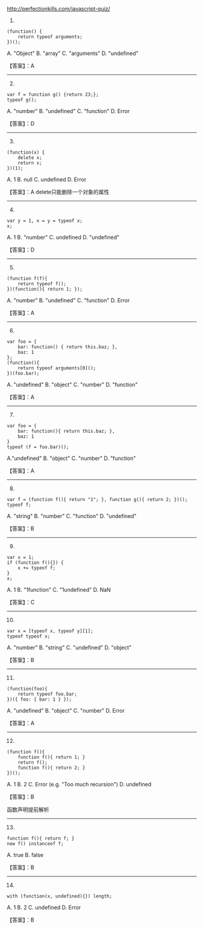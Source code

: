http://perfectionkills.com/javascript-quiz/

1.

```
(function() {
	return typeof arguments;
})();
```

A. "Object"
B. "array"
C. "arguments"
D. "undefined"

【答案】：A

-----------------------------------------------

2.

```
var f = function g() {return 23;};
typeof g();
```

A. "number"
B. "undefined"
C. "function"
D. Error

【答案】：D

-----------------------------------------------

3.

```
(function(x) {
	delete x;
	return x;
})(1);
```

A. 1
B. null
C. undefined
D. Error

【答案】：A
delete只能删除一个对象的属性

-----------------------------------------------

4. 

```
var y = 1, x = y = typeof x;
x;
```

A. 1
B. "number"
C. undefined
D. "undefined"

【答案】：D

-----------------------------------------------

5.

```
(function f(f){
    return typeof f();
})(function(){ return 1; });
```

A. "number"
B. "undefined"
C. "function"
D. Error

【答案】：A

-----------------------------------------------

6.

```
var foo = {
    bar: function() { return this.baz; },
    baz: 1
};
(function(){
    return typeof arguments[0]();
})(foo.bar);
```

A. "undefined"
B. "object"
C. "number"
D. "function"

【答案】：A

-----------------------------------------------

7.

```
var foo = {
    bar: function(){ return this.baz; },
    baz: 1
}
typeof (f = foo.bar)();
```

A."undefined"
B. "object"
C. "number"
D. "function"

【答案】：A

-----------------------------------------------

8.

```
var f = (function f(){ return "1"; }, function g(){ return 2; })();
typeof f;
```

A. "string"
B. "number"
C. "function"
D. "undefined"

【答案】：B

-----------------------------------------------

9.

```
var x = 1;
if (function f(){}) {
    x += typeof f;
}
x;
```

A. 1
B. "1function"
C. "1undefined"
D. NaN

【答案】：C

-----------------------------------------------

10.

```
var x = [typeof x, typeof y][1];
typeof typeof x;
```

A. "number"
B. "string"
C. "undefined"
D. "object"

【答案】：B

-----------------------------------------------

11.

```
(function(foo){
    return typeof foo.bar;
})({ foo: { bar: 1 } });
```

A. "undefined"
B. "object"
C. "number"
D. Error

【答案】：A

-----------------------------------------------

12.

```
(function f(){
    function f(){ return 1; }
    return f();
    function f(){ return 2; }
})();
```

A. 1
B. 2
C. Error (e.g. "Too much recursion")
D. undefined

【答案】：B

函数声明提前解析

-----------------------------------------------

13.

```
function f(){ return f; }
new f() instanceof f;
```

A. true
B. false

【答案】：B

-----------------------------------------------

14.

```
with (function(x, undefined){}) length;
```

A. 1
B. 2
C. undefined
D. Error

【答案】：B


